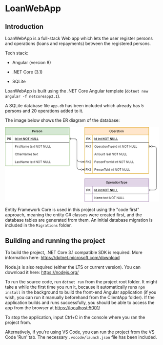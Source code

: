 # LoanWebApp

## Introduction

LoanWebApp is a full-stack Web app which lets the user register persons and operations
(loans and repayments) between the registered persons.

Tech stack:

* Angular (version 8)

* .NET Core (3.1)

* SQLite

LoanWebApp is built using the .NET Core Angular template (`dotnet new angular -f netcoreapp3.1`).

A SQLite database file `app.db` has been included which already has 5 persons and 20 operations added to it.

The image below shows the ER diagram of the database:

![ER Diagram](assets/LoanWebAppERDiagram.png)

Entity Framework Core is used in this project using the "code first" approach, meaning the entity
C# classes were created first, and the database tables are generated from them. An initial database
migration is included in the `Migrations` folder.

## Building and running the project

To build the project, .NET Core 3.1 compatible SDK is required. More information here: <https://dotnet.microsoft.com/download>

Node.js is also required (either the LTS or current version). You can download it here: <https://nodejs.org/>

To run the source code, run `dotnet run` from the project root folder. It might take a while
the first time you run it, because it automatically runs `npm install` in the background to
build the front-end Angular application (if you wish, you can run it manually beforehand
from the ClientApp folder). If the application builds and runs successfully,
you should be able to access the app from the browser at <https://localhost:5001/>

To stop the application, input Ctrl+C in the console where you ran the project from.

Alternatively, if you're using VS Code, you can run the project from the VS Code 'Run' tab. The necessary
`.vscode/launch.json` file has been included.
